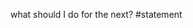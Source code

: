 what should I do for the next?
#statement
# 
<!--stackedit_data:
eyJoaXN0b3J5IjpbMTEyNjA2OTE1OCwtMjA4ODc0NjYxMl19
-->